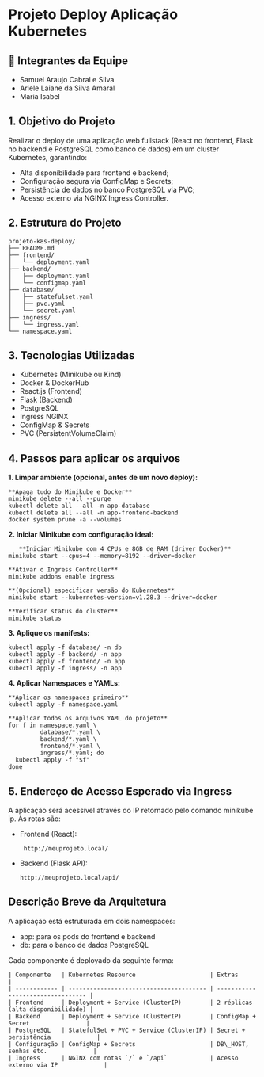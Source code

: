   #                                                         Projeto Deploy Aplicação Kubernetes

  ## 👥 Integrantes da Equipe

- Samuel Araujo Cabral e Silva
- Ariele Laiane da Silva Amaral
- Maria Isabel
##
## 1. Objetivo do Projeto
Realizar o deploy de uma aplicação web fullstack (React no frontend, Flask no backend e PostgreSQL como banco de dados) em um cluster Kubernetes, garantindo:

- Alta disponibilidade para frontend e backend;
- Configuração segura via ConfigMap e Secrets;
- Persistência de dados no banco PostgreSQL via PVC;
- Acesso externo via NGINX Ingress Controller.

##
## 2. Estrutura do Projeto
    projeto-k8s-deploy/
    ├── README.md
    ├── frontend/
    │   └── deployment.yaml
    ├── backend/
    │   ├── deployment.yaml
    │   └── configmap.yaml
    ├── database/
    │   ├── statefulset.yaml
    │   ├── pvc.yaml
    │   └── secret.yaml
    ├── ingress/
    │   └── ingress.yaml
    └── namespace.yaml
##
## 3. Tecnologias Utilizadas
- Kubernetes (Minikube ou Kind)
- Docker & DockerHub
- React.js (Frontend)
- Flask (Backend)
- PostgreSQL
- Ingress NGINX
- ConfigMap & Secrets
- PVC (PersistentVolumeClaim)
##
## 4. Passos para aplicar os arquivos
**1. Limpar ambiente (opcional, antes de um novo deploy):**

    **Apaga tudo do Minikube e Docker**
    minikube delete --all --purge
    kubectl delete all --all -n app-database
    kubectl delete all --all -n app-frontend-backend
    docker system prune -a --volumes

**2. Iniciar Minikube com configuração ideal:**

       **Iniciar Minikube com 4 CPUs e 8GB de RAM (driver Docker)**
    minikube start --cpus=4 --memory=8192 --driver=docker
    
    **Ativar o Ingress Controller**
    minikube addons enable ingress
    
    **(Opcional) especificar versão do Kubernetes**
    minikube start --kubernetes-version=v1.28.3 --driver=docker
    
    **Verificar status do cluster**
    minikube status

**3. Aplique os manifests:**

    kubectl apply -f database/ -n db
    kubectl apply -f backend/ -n app
    kubectl apply -f frontend/ -n app
    kubectl apply -f ingress/ -n app
**4. Aplicar Namespaces e YAMLs:**

    **Aplicar os namespaces primeiro**
    kubectl apply -f namespace.yaml
    
    **Aplicar todos os arquivos YAML do projeto**
    for f in namespace.yaml \
             database/*.yaml \
             backend/*.yaml \
             frontend/*.yaml \
             ingress/*.yaml; do
      kubectl apply -f "$f"
    done

##
## 5. Endereço de Acesso Esperado via Ingress
A aplicação será acessível através do IP retornado pelo comando minikube ip. As rotas são:

- Frontend (React):

       http://meuprojeto.local/

- Backend (Flask API):

      http://meuprojeto.local/api/
##
## Descrição Breve da Arquitetura
A aplicação está estruturada em dois namespaces:
- app: para os pods do frontend e backend
- db: para o banco de dados PostgreSQL

Cada componente é deployado da seguinte forma:

    | Componente   | Kubernetes Resource                     | Extras                            |
    | ------------ | --------------------------------------- | --------------------------------- |
    | Frontend     | Deployment + Service (ClusterIP)        | 2 réplicas (alta disponibilidade) |
    | Backend      | Deployment + Service (ClusterIP)        | ConfigMap + Secret                |
    | PostgreSQL   | StatefulSet + PVC + Service (ClusterIP) | Secret + persistência             |
    | Configuração | ConfigMap + Secrets                     | DB\_HOST, senhas etc.             |
    | Ingress      | NGINX com rotas `/` e `/api`            | Acesso externo via IP             |


